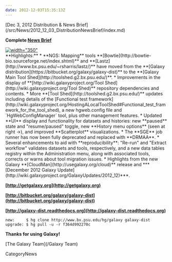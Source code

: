 ```yaml
---
date: 2012-12-03T15:35:13Z
---
```

<div class='newsItemHeader'>[Dec 3, 2012 Distribution & News Brief](/src/News/2012_12_03_DistributionNewsBrief/index.md)</div>

**Complete [News Brief](/src/DevNewsBriefs/2012_12_03/index.md)**
<div class='right'><a href='http://usegalaxy.org'><img src='/Images/NewsGraphics/2012_12_03_new-history-menu.png' alt='width="350"' /></a></div>
**Highlights:**
* **NGS: Mapping** tools **[Bowtie](http://bowtie-bio.sourceforge.net/index.shtml)** and **[Lastz](http://www.bx.psu.edu/~rsharris/lastz/)** have moved from the **[Galaxy distribution](https://bitbucket.org/galaxy/galaxy-dist)** to the **[Galaxy Main Tool Shed](http://toolshed.g2.bx.psu.edu/)**.
* Improvements in the display of **[http://wiki.galaxyproject.org/Tool Shed](http://wiki.galaxyproject.org/Tool Shed)** repository dependencies and contents.
* More **[Tool Shed](http://toolshed.g2.bx.psu.edu/)** updates including details of the [Functional test framework](http://wiki.galaxyproject.org/HostingALocalToolShed#Functional_test_framework_for_the_tool_shed), a new hgweb.config file and `HgWebConfigManager` tool, plus other management features.
* Updated **UI** display and functionality for datasets and histories: new **paused** state and "resume/paused" toggle, new **History menu options** (seen at right &rarr;), and improved **Scatterplot** visualizations.
* The **SGE** job runner has now been fully deprecated and replaced with **DRMAA**.
* Several enhancements to aid with **reproducibility**: "Re-run" and "Extract workflow" validates datasets and tools, respectively, and a new data tables registry within the Administration menu, along with associated tools, corrects or warns about tool migration issues.
* Highlights from the new Galaxy **[CloudMan](http://usegalaxy.org/cloud)** release and ***[December 2012 Galaxy Update](http://wiki.galaxyproject.org/GalaxyUpdates/2012_12)***.

**[http://getgalaxy.org](http://getgalaxy.org)**

**[http://bitbucket.org/galaxy/galaxy-dist](http://bitbucket.org/galaxy/galaxy-dist)**

**[http://galaxy-dist.readthedocs.org](http://galaxy-dist.readthedocs.org)**

```
new:     $ hg clone http://www.bx.psu.edu/hg/galaxy galaxy-dist
upgrade: $ hg pull -u -r f364d992270c
```


**Thanks for using Galaxy!**

[The Galaxy Team](/Galaxy Team)


CategoryNews
